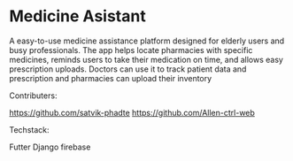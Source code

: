 # Medicine Asistant

A  easy-to-use medicine assistance platform designed for elderly users and busy professionals.
The app helps locate pharmacies with specific medicines, reminds users to take their medication on time, and allows easy prescription uploads.
Doctors can use it to track patient data and prescription and pharmacies can upload their inventory

Contributers:

https://github.com/satvik-phadte
https://github.com/Allen-ctrl-web



Techstack:

Futter
Django
firebase











